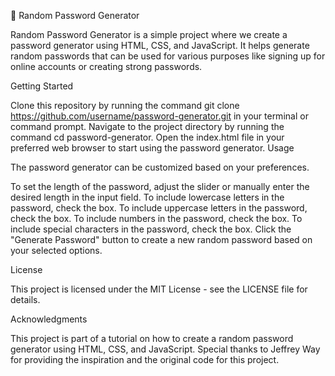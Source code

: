 🚀 Random Password Generator

Random Password Generator is a simple project where we create a password generator using HTML, CSS, and JavaScript. It helps generate random passwords that can be used for various purposes like signing up for online accounts or creating strong passwords.

Getting Started

Clone this repository by running the command git clone https://github.com/username/password-generator.git in your terminal or command prompt.
Navigate to the project directory by running the command cd password-generator.
Open the index.html file in your preferred web browser to start using the password generator.
Usage

The password generator can be customized based on your preferences.

To set the length of the password, adjust the slider or manually enter the desired length in the input field.
To include lowercase letters in the password, check the box.
To include uppercase letters in the password, check the box.
To include numbers in the password, check the box.
To include special characters in the password, check the box.
Click the "Generate Password" button to create a new random password based on your selected options.

License

This project is licensed under the MIT License - see the LICENSE file for details.

Acknowledgments

This project is part of a tutorial on how to create a random password generator using HTML, CSS, and JavaScript.
Special thanks to Jeffrey Way for providing the inspiration and the original code for this project.

